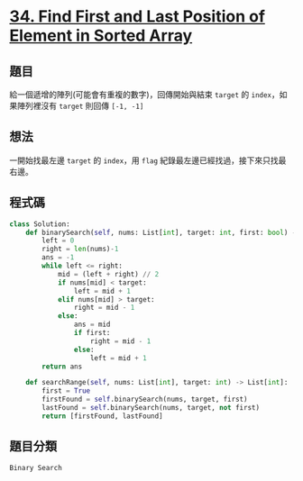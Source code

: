 # [34. Find First and Last Position of Element in Sorted Array](https://leetcode.com/problems/find-first-and-last-position-of-element-in-sorted-array/)

## 題目
給一個遞增的陣列(可能會有重複的數字)，回傳開始與結束 `target` 的 `index`，如果陣列裡沒有 `target` 則回傳 `[-1, -1]` 

## 想法
一開始找最左邊 `target` 的 `index`，用 `flag` 紀錄最左邊已經找過，接下來只找最右邊。

## 程式碼
```python
class Solution:
    def binarySearch(self, nums: List[int], target: int, first: bool) -> int:
        left = 0
        right = len(nums)-1
        ans = -1
        while left <= right:
            mid = (left + right) // 2
            if nums[mid] < target:
                left = mid + 1
            elif nums[mid] > target:
                right = mid - 1
            else:
                ans = mid
                if first:
                    right = mid - 1
                else:
                    left = mid + 1
        return ans

    def searchRange(self, nums: List[int], target: int) -> List[int]:
        first = True
        firstFound = self.binarySearch(nums, target, first)
        lastFound = self.binarySearch(nums, target, not first)
        return [firstFound, lastFound]
```

## 題目分類
`Binary Search`